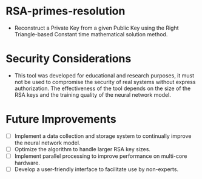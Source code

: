 # RSA-primes-resolution

- Reconstruct a Private Key from a given Public Key using the Right Triangle-based Constant time mathematical solution method. 

# Security Considerations

- This tool was developed for educational and research purposes, it must not be used to compromise the security of real systems without express authorization. The effectiveness of the tool depends on the size of the RSA keys and the training quality of the neural network model.

# Future Improvements

- [ ]  Implement a data collection and storage system to continually improve the neural network model.
- [ ]  Optimize the algorithm to handle larger RSA key sizes.
- [ ]  Implement parallel processing to improve performance on multi-core hardware.
- [ ]  Develop a user-friendly interface to facilitate use by non-experts.
